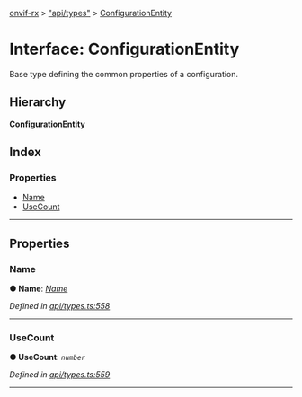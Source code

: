 [onvif-rx](../README.md) > ["api/types"](../modules/_api_types_.md) > [ConfigurationEntity](../interfaces/_api_types_.configurationentity.md)

# Interface: ConfigurationEntity

Base type defining the common properties of a configuration.

## Hierarchy

**ConfigurationEntity**

## Index

### Properties

* [Name](_api_types_.configurationentity.md#name)
* [UseCount](_api_types_.configurationentity.md#usecount)

---

## Properties

<a id="name"></a>

###  Name

**● Name**: *[Name](_api_types_.configurationentity.md#name)*

*Defined in [api/types.ts:558](https://github.com/patrickmichalina/onvif-rx/blob/f117e44/src/api/types.ts#L558)*

___
<a id="usecount"></a>

###  UseCount

**● UseCount**: *`number`*

*Defined in [api/types.ts:559](https://github.com/patrickmichalina/onvif-rx/blob/f117e44/src/api/types.ts#L559)*

___


